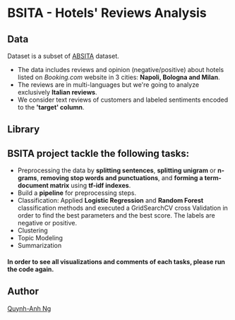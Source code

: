 # BSITA - Hotels' Reviews Analysis


## Data
Dataset is a subset of [ABSITA](http://sag.art.uniroma2.it/absita/data/) dataset.

- The data includes reviews and opinion (negative/positive) about hotels listed on *Booking.com* website in 3 cities: **Napoli, Bologna and Milan**. 
- The reviews are in multi-languages but we're going to analyze exclusively **Italian reviews**.
- We consider text reviews of customers and labeled sentiments encoded to the **'target' column**.

## Library

## BSITA project tackle the following tasks:
- Preprocessing the data by **splitting sentences**, **splitting unigram** or **n-grams**, **removing stop words and punctuations**, and **forming a term-document matrix** using **tf-idf indexes**.
- Build a **pipeline** for preprocessing steps.
- Classification: Applied **Logistic Regression** and **Random Forest**  classification methods and executed a GridSearchCV cross Validation in order to find the best parameters and the best score. The labels are negative or positive. 
- Clustering
- Topic Modeling
- Summarization
#### In order to see all visualizations and comments of each tasks, please run the code again.
## Author
[Quynh-Anh Ng](https://github.com/jyanqa)
